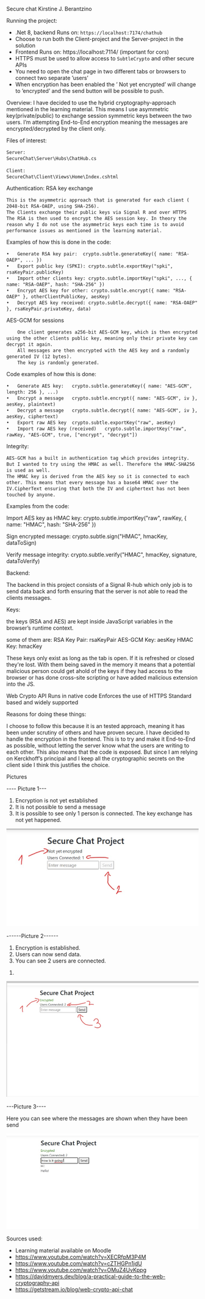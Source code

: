 Secure chat
Kirstine J. Berantzino

Running the project:

   -    .Net 8, backend Runs on: `https://localhost:7174/chathub`
   -	Choose to run both the Client-project and the Server-project in the solution
   -	Frontend Runs on: https://localhost:7114/ (important for cors)
   -	HTTPS must be used to allow access to `SubtleCrypto` and other secure APIs
   -	You need to open the chat page in two different tabs or browsers to connect two separate ’users’
   -	When encryption has been enabled the ’ Not yet encrypted’ will change to ’encrypted’ and the send button will be possible to push.

Overview:
I have decided to use the hybrid cryptography-approach mentioned in the learning material. This means I use asymmetric key(private/public) to exchange session symmetric keys between the two users.
I’m attempting End-to-End encryption meaning the messages are encrypted/decrypted by the client only.

Files of interest:

	Server:
	SecureChat\Server\Hubs\ChatHub.cs

	Client:
	SecureChat\Client\Views\Home\Index.cshtml

Authentication:
RSA key exchange

	This is the asymmetric approach that is generated for each client ( 2048-bit RSA-OAEP, using SHA-256).
 	The Clients exchange their public keys via Signal R and over HTTPS
	The RSA is then used to encrypt the AES session key. In theory the reason why I do not use the asymmetric keys each time is to avoid performance issues as mentioned in the learning material.
Examples of how this is done in the code:

	•	Generate RSA key pair:  crypto.subtle.generateKey({ name: "RSA-OAEP", ... })
	•	Export public key (SPKI): crypto.subtle.exportKey("spki", rsaKeyPair.publicKey)
	•	Import other clients key: crypto.subtle.importKey("spki", ..., { name: "RSA-OAEP", hash: "SHA-256" })
	•	Encrypt AES key for other: crypto.subtle.encrypt({ name: "RSA-OAEP" }, otherClientPublicKey, aesKey)
	•	Decrypt AES key received: crypto.subtle.decrypt({ name: "RSA-OAEP" }, rsaKeyPair.privateKey, data)
AES-GCM for sessions

		One client generates a256-bit AES-GCM key, which is then encrypted using the other clients public key, meaning only their private key can decrypt it again.
		All messages are then encrypted with the AES key and a randomly generated IV (12 bytes).
		The key is randomly generated. 
Code examples of how this is done:

	•	Generate AES key:	crypto.subtle.generateKey({ name: "AES-GCM", length: 256 }, ...)
	•	Encrypt a message	crypto.subtle.encrypt({ name: "AES-GCM", iv }, aesKey, plaintext)
	•	Decrypt a message	crypto.subtle.decrypt({ name: "AES-GCM", iv }, aesKey, ciphertext)
	•	Export raw AES key	crypto.subtle.exportKey("raw", aesKey)
	•	Import raw AES key (received)	crypto.subtle.importKey("raw", rawKey, "AES-GCM", true, ["encrypt", "decrypt"])
Integrity:

	AES-GCM has a built in authentication tag which provides integrity. But I wanted to try using the HMAC as well. Therefore the HMAC-SHA256 is used as well.
	The HMAC key is derived from the AES key so it is connected to each other. This means that every message has a base64 HMAC over the IV.CipherText ensuring that both the IV and ciphertext has not been touched by anyone. 

Examples from the code:


   Import AES key as HMAC key: crypto.subtle.importKey("raw", rawKey, { name: "HMAC", hash: "SHA-256" })
   
   Sign encrypted message: crypto.subtle.sign("HMAC", hmacKey, dataToSign)
   
   Verify message integrity: crypto.subtle.verify("HMAC", hmacKey, signature, dataToVerify)

Backend:

   The backend in this project consists of a Signal R-hub which only job is to send data back and forth ensuring that the server is not able to read the clients messages. 

Keys:

the keys (RSA and AES) are kept  inside JavaScript variables in the browser’s runtime context.

some of them are:
RSA Key Pair: rsaKeyPair
AES-GCM Key: aesKey 
HMAC Key: hmacKey	

These keys only exist as long as the tab is open. If it is refreshed or closed they're lost. 
With them being saved in the memory it means that a potential malicious person could get ahold of the keys if they had access to the browser
or has done cross-site scripting or have added malicious extension into the JS.


Web Crypto API
     Runs in native code
     Enforces the use of HTTPS
     Standard based and widely supported
     
Reasons for doing these things:

I choose to follow this because it is an tested approach, meaning it has been under scrutiny of others and have proven secure. 
I have decided to handle the encryption in the frontend. This is to try and make it End-to-End as possible, without letting the server know what the users are writing to each other. This also means that the code is exposed. But since I am relying on Kerckhoff’s principal and I keep all the cryptographic secrets on the client side I think this justifies the choice.


Pictures

---- Picture 1---

1) Encryption is not yet established
2) It is not possible to send a message
3) It is possible to see only 1 person is connected. The key exchange has not yet happened.

![Picture 1](images/Client1.jpg)


------Picture 2------
1) Encryption is established.
2) Users can now send data.
3) You can see 2 users are connected.
1. 
![Picture 2](images/Client2.jpg)


---Picture 3----

Here you can see where the messages are shown when they have been send

![Picture 2](images/Client1WithMessages.jpg)



Sources used:
- Learning material available on Moodle
- https://www.youtube.com/watch?v=XECRfpM3P4M
- https://www.youtube.com/watch?v=cZTHGPn1jdU
- https://www.youtube.com/watch?v=OMuZ4UvKppg
- https://davidmyers.dev/blog/a-practical-guide-to-the-web-cryptography-api
- https://getstream.io/blog/web-crypto-api-chat
